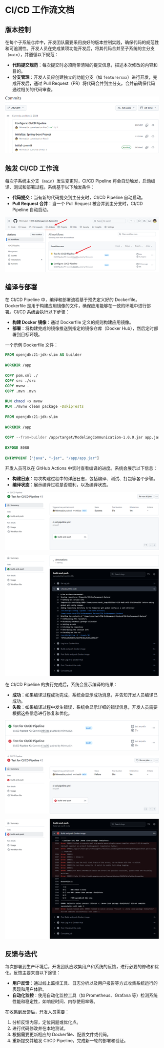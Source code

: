 # CI/CD 工作流文档

## 版本控制

在每个子系统仓库中，开发团队需要采用良好的版本控制实践，确保代码的规范性和可追溯性。开发人员在完成某项功能开发后，将其代码合并至子系统的主分支（`main`），并遵循以下规范：

* **代码提交规范**：每次提交时必须附带清晰的提交信息，描述本次修改的内容和目的。
* **分支管理**：开发人员应创建独立的功能分支（如 `feature/xxx`）进行开发，完成开发后，通过 Pull Request（PR）将代码合并到主分支。合并前确保代码通过相关的代码审查。

![](assets/2024-12-04_02-53-02.png)

## 触发 CI/CD 工作流

每次子系统主分支（`main`）发生变更时，CI/CD Pipeline 将会自动触发，启动编译、测试和部署过程。系统基于以下触发条件：

* **代码提交**：当有新的代码提交到主分支时，CI/CD Pipeline 自动启动。
* **Pull Request 合并**：当一个 Pull Request 被合并到主分支时，CI/CD Pipeline 自动启动。

![](assets/2024-12-04_02-56-02.png)

## 编译与部署

在 CI/CD Pipeline 中，编译和部署流程基于预先定义好的 Dockerfile。Dockerfile 是用于构建应用镜像的文件，确保应用能够在一致的环境中进行部署。CI/CD 系统会执行以下步骤：

* **构建 Docker 镜像**：通过 Dockerfile 定义的规则构建应用镜像。
* **部署**：将构建完成的镜像推送到指定的镜像仓库（Docker Hub），然后定时部署到目标环境。

一个示例 Dockerfile 文件：

```dockerfile
FROM openjdk:21-jdk-slim AS builder

WORKDIR /app

COPY pom.xml ./
COPY src ./src
COPY mvnw .
COPY .mvn .mvn

RUN chmod +x mvnw
RUN ./mvnw clean package -DskipTests

FROM openjdk:21-jdk-slim

WORKDIR /app

COPY --from=builder /app/target/ModelingCommunication-1.0.0.jar app.jar

EXPOSE 8080

ENTRYPOINT ["java", "-jar", "/app/app.jar"]
```

开发人员可以在 GitHub Actions 中实时查看编译的进度。系统会展示以下信息：

* **构建日志**：每次构建过程中的详细日志，包括编译、测试、打包等各个步骤。
* **编译状态**：展示编译过程是否顺利，以及编译状态。

![](assets/2024-12-04_03-02-10.png)

![](assets/2024-12-04_03-04-02.png)

在 CI/CD Pipeline 的执行完成后，系统会显示编译的结果：

* **成功**：如果编译过程成功完成，系统会显示成功消息，并告知开发人员编译已成功。
* **失败**：如果编译过程中发生错误，系统会显示详细的错误信息，开发人员需要根据这些信息进行修复和优化。

![](assets/2024-12-04_03-04-54.png)

![](assets/2024-12-04_03-05-17.png)

![](assets/2024-12-04_03-06-10.png)

## 反馈与迭代

每次部署到生产环境后，开发团队应收集用户和系统的反馈，进行必要的修改和优化。反馈主要来自以下途径：

* **用户反馈**：通过线上监控工具、日志分析以及用户报告等方式收集系统运行的表现和用户体验。
* **自动化监控**：使用自动化监控工具（如 Prometheus、Grafana 等）检测系统性能和稳定性，如响应时间、内存使用率等。

在收集到反馈后，开发人员需要：

1. 分析反馈内容，定位问题或优化点。
2. 进行代码修改并在本地测试。
3. 根据需要更新相应的 Dockerfile、配置文件或代码。
4. 重新提交并触发 CI/CD Pipeline，完成新一轮的部署和验证。
